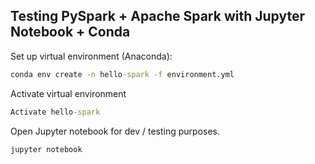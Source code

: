 ## Testing PySpark + Apache Spark with Jupyter Notebook + Conda

Set up virtual environment (Anaconda):
```cmd
conda env create -n hello-spark -f environment.yml
```

Activate virtual environment

```cmd
Activate hello-spark
```

Open Jupyter notebook for dev / testing purposes.
```cmd
jupyter notebook
```